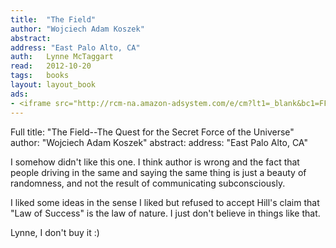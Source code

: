 ```yaml
---
title:	"The Field"
author: "Wojciech Adam Koszek"
abstract:
address: "East Palo Alto, CA"
auth:	Lynne McTaggart
read:	2012-10-20
tags:	books
layout: layout_book
ads:
- <iframe src="http://rcm-na.amazon-adsystem.com/e/cm?lt1=_blank&bc1=FFFFFF&IS2=1&npa=1&bg1=FFFFFF&fc1=000000&lc1=FF0000&t=wkoszek-20&o=1&p=8&l=as4&m=amazon&f=ifr&ref=ss_til&asins=006143518X" style="width:120px;height:240px;" scrolling="no" marginwidth="0" marginheight="0" frameborder="0"></iframe>
---
```

Full title: "The Field--The Quest for the Secret Force of the Universe"
author: "Wojciech Adam Koszek"
abstract:
address: "East Palo Alto, CA"

I somehow didn't like this one. I think author is wrong and the fact that
people driving in the same and saying the same thing is just a beauty of
randomness, and not the result of communicating subconsciously.

I liked some ideas in the sense I liked but refused to accept Hill's claim
that "Law of Success" is the law of nature. I just don't believe in things
like that.

Lynne, I don't buy it :)
